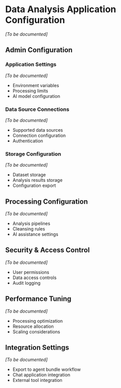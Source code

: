 # Data Analysis Application Configuration

_[To be documented]_

## Admin Configuration

### Application Settings

_[To be documented]_

- Environment variables
- Processing limits
- AI model configuration

### Data Source Connections

_[To be documented]_

- Supported data sources
- Connection configuration
- Authentication

### Storage Configuration

_[To be documented]_

- Dataset storage
- Analysis results storage
- Configuration export

## Processing Configuration

_[To be documented]_

- Analysis pipelines
- Cleansing rules
- AI assistance settings

## Security & Access Control

_[To be documented]_

- User permissions
- Data access controls
- Audit logging

## Performance Tuning

_[To be documented]_

- Processing optimization
- Resource allocation
- Scaling considerations

## Integration Settings

_[To be documented]_

- Export to agent bundle workflow
- Chat application integration
- External tool integration

